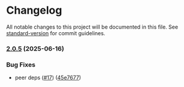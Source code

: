 # Changelog

All notable changes to this project will be documented in this file. See [standard-version](https://github.com/conventional-changelog/standard-version) for commit guidelines.

### [2.0.5](https://github.com/mojaloop/reporting-hub-bop-experience-api-svc/compare/v2.0.4...v2.0.5) (2025-06-16)


### Bug Fixes

* peer deps ([#17](https://github.com/mojaloop/reporting-hub-bop-experience-api-svc/issues/17)) ([45e7677](https://github.com/mojaloop/reporting-hub-bop-experience-api-svc/commit/45e767701f2c1acbf08efb2fa4b4c79c5373976e))
